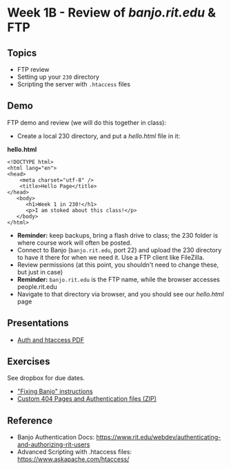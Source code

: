 # Week 1B - Review of *banjo.rit.edu* & FTP

## Topics
- FTP review
- Setting up your `230` directory
- Scripting the server with `.htaccess` files

## Demo
FTP demo and review (we will do this together in class):
   - Create a local 230 directory, and put a *hello.html* file in it:

**hello.html**
```
<!DOCTYPE html>
<html lang="en">
<head>
	<meta charset="utf-8" />
	<title>Hello Page</title>
</head>
   <body>
      <h1>Week 1 in 230!</h1>
      <p>I am stoked about this class!</p>
   </body>
</html>
```
 
   - **Reminder:** keep backups, bring a flash drive to class; the 230 folder is where course work will often be posted.
   - Connect to Banjo (`banjo.rit.edu`, port 22) and upload the 230 directory to have it there for when we need it. Use a FTP client like FileZilla.
   - Review permissions (at this point, you shouldn't need to change these, but just in case)
   - **Reminder:** `banjo.rit.edu` is the FTP name, while the browser accesses people.rit.edu
   - Navigate to that directory via browser, and you should see our *hello.html* page

## Presentations
- [Auth and htaccess PDF](../docs/Auth_and_htaccess.pdf)

## Exercises
See dropbox for due dates.
- ["Fixing Banjo" instructions](../exercises/week-1/Fixing-Banjo.md)
- [Custom 404 Pages and Authentication files (ZIP)](../exercises/week-1/Custom_404_Auth_start.zip)


## Reference
- Banjo Authentication Docs: https://www.rit.edu/webdev/authenticating-and-authorizing-rit-users
- Advanced Scripting with .htaccess files: https://www.askapache.com/htaccess/

